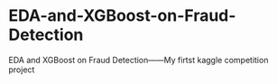 # EDA-and-XGBoost-on-Fraud-Detection
EDA and XGBoost on Fraud Detection——My firtst kaggle competition project
